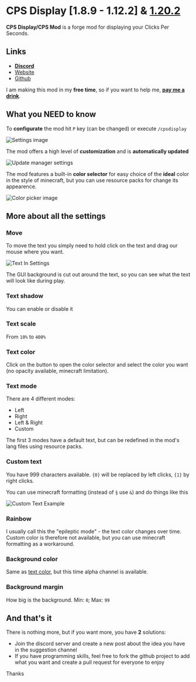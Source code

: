 # CPS Display [1.8.9 - 1.12.2] & [1.20.2](https://github.com/CPSDisplay/cpsdisplay3)

**CPS Display/CPS Mod** is a forge mod for displaying your Clicks Per Seconds.

## Links
- [**Discord**](https://discord.gg/d7S4fyRUZR)
- [Website](https://cpsdisplay.github.io)
- [Github](https://github.com/CPSDisplay/cpsdisplay)

I am making this mod in my **free time**, so if you want to help me, [**pay me a drink**](https://www.paypal.com/donate/?hosted_button_id=ZZ2T95G9H72YE).

## What you NEED to know

To **configurate** the mod hit `P` key (can be changed) or execute `/cpsdisplay`

![Settings image](https://cpsdisplay.github.io/assets/images/mod/settings.png)

The mod offers a high level of **customization** and is **automatically updated**

![Update manager settings](https://cpsdisplay.github.io/assets/images/mod/update_manager_settings.png)

The mod features a built-in **color selector** for easy choice of the **ideal** color in the style of minecraft, but you can use resource packs for change its appearence.

![Color picker image](https://cpsdisplay.github.io/assets/images/mod/colorpicker.png)

## More about all the settings

### Move
To move the text you simply need to hold click on the text and drag our mouse where you want.

![Text In Settings](https://cpsdisplay.github.io/assets/images/mod/text_in_settings.png)

The GUI background is cut out around the text, so you can see what the text will look like during play.

### Text shadow

You can enable or disable it

### Text scale

From `10%` to `400%`

### Text color

Click on the button to open the color selector and select the color you want (no opacity available, minecraft limitation). 

### Text mode

There are 4 different modes:
- Left
- Right
- Left & Right
- Custom

The first 3 modes have a default text, but can be redefined in the mod's lang files using resource packs.

### Custom text

You have 999 characters available. `{0}` will be replaced by left clicks, `{1}` by right clicks.

You can use minecraft formatting (instead of `§` use `&`) and do things like this

![Custom Text Example](https://cpsdisplay.github.io/assets/images/mod/custom_text_example.png)

### Rainbow

I usually call this the "epileptic mode" - the text color changes over time. Custom color is therefore not available, but you can use minecraft formatting as a workaround.

### Background color

Same as [text color](#text-color), but this time alpha channel is available.

### Background margin

How big is the background. Min: `0`; Max: `99`

## And that's it

There is nothing more, but if you want more, you have **2** solutions:
- Join the discord server and create a new post about the idea you have in the suggestion channel
- If you have programming skills, feel free to fork the github project to add what you want and create a pull request for everyone to enjoy


Thanks
